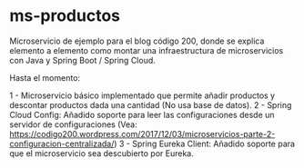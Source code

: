 # ms-productos
Microservicio de ejemplo para el blog código 200, donde se explica elemento a elemento como montar una infraestructura de microservicios con Java y Spring Boot / Spring Cloud.

Hasta el momento: 

1 - Microservicio básico implementado que permite añadir productos y descontar productos dada una cantidad (No usa base de datos).
2 - Spring Cloud Config: Añadido soporte para leer las configuraciones desde un servidor de configuraciones (Vea: https://codigo200.wordpress.com/2017/12/03/microservicios-parte-2-configuracion-centralizada/)
3 - Spring Eureka Client: Añadido soporte para que el microservicio sea descubierto por Eureka.

